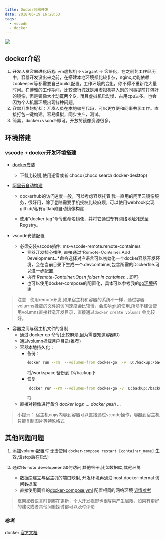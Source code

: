 ```yaml
---
title: Docker容器开发
date: 2018-06-19 16:28:53
tags:
  - vscode
  - docker
---
```


![](https://img.shields.io/badge/docker-yellow)


##  docker介绍
1.  开发人员容器进化历程: vm虚拟机-> vargant -> 容器化，在之前的工作经历中，容器开发没出来之前，在搭建本地环境都比较复杂，nginx,功能依赖zookeeper等都需要自己build,配置，工作环境的变化，你不得不重新花大量时间。在博雅的工作期间，比较流行的就是用虚拟机导入别的同事提前打包好的镜像，但是镜像大小动辄两个G，而且虚拟机启动慢，占用cpu过多。也会因为个人机器环境出现各种问题。
2.  容器开发的好处：开发人员在本地编写代码，可以更方便和同事共享工作。直接打包一键构建。容易模拟，同步生产，测试。
3.  简易，docker+vscode即可。开放的镜像资源很多。

## 环境搭建
### vscode + docker开发环境搭建
- [docker安装](https://docs.docker.com/docker-for-windows/install/)
  - 下载比较慢,使用迅雷或者 choco (choco search docker-desktop)

- [阿里云自动构建](https://yq.aliyun.com/articles/58512)
    - dockerhub的访问速度一般，可以考虑容器托管
  我一直用的阿里云镜像服务，很好用，除了登陆需要手机授权比较麻烦，可以使用webhook实现 github/私有gitlab的自动镜像构建

  - 使用"docker tag"命令重命名镜像，并将它通过专有网络地址推送至Registry。

- vscode安装配置
  
  -  必须安装vscode插件: ms-vscode-remote.remote-containers
     -  容器开发核心插件, 直接通过*Remote-Container:Add Development...*命令选择对应语言可以初始化一个docker容器开发环境，会在当前目录下生成一个.devcontainer,包含所需的Dockerfile.可以进一步配置.
     - 执行 *Remote-Container:Open folder in container...* 即可。
     - 也可以使用docker-compose的配置化，具体可以参考我的[go环境](https://github.com/canbefree/docker-go)搭建
  
> 注意：使用remote开发,如果宿主机和容器的系统不一样，通过容器volumns挂载的文件的访问速度会比较慢，会影响git的使用,所以不建议使用volumns直接挂载开发目录，直接通过`docker create volumns` 会比较好。

  - 容器之间与宿主机文件的复制
    - 通过 docker cp 命令(比较麻烦,因为需要知道容器ID)
    - 通过volumn挂载用户目录(推荐)
    - 容器本地持久化：
      - 备份：
          ```bash
          docker run --rm  --volumes-from docker-go  -v  D:/backup:/backup ubuntu tar cvf backup/back.tar -C /workspace .
          ```
          将/workspace 备份到 D:/backup下 
      - 恢复
          ```bash
           docker run --rm --volumes-from docker-go -v  D:backup:/backup ubuntu tar xvf backup/back.tar -C /workspace
          ```
          将
    - 直接对镜像进行备份 *docker login ... docker push ...*
> 小提示： 宿主机copy内容到容器可以直接通过vscode操作，容器到宿主机只能复制图片等特殊格式


## 其他问题问题

1. 添加volumn配置时 无法使用 `docker-compose restart [container_name]` 生效,请stop后在启动
  

2. 通过Remote development如何访问 其他容器,比如数据库,其他环境
    -  数据库建立与宿主机的端口映射, 开发环境再通过 host.docker.internal 访问数据库
    -  直接使用同样的[docker-compose.yml](https://github.com/microsoft/vscode-dev-containers/tree/master/containers/docker-in-docker-compose/.devcontainer) 配置相同的网络环境 [详情参考](https://code.visualstudio.com/docs/remote/containers-advanced)

> 框架或者语言时刻都在更新，个人开发视野也很容易产生局限，如果有更好的建议或者其他问题探讨都可以及时评论

### 参考

docker [官方文档][1]

[1]:https://docs.docker.com/
